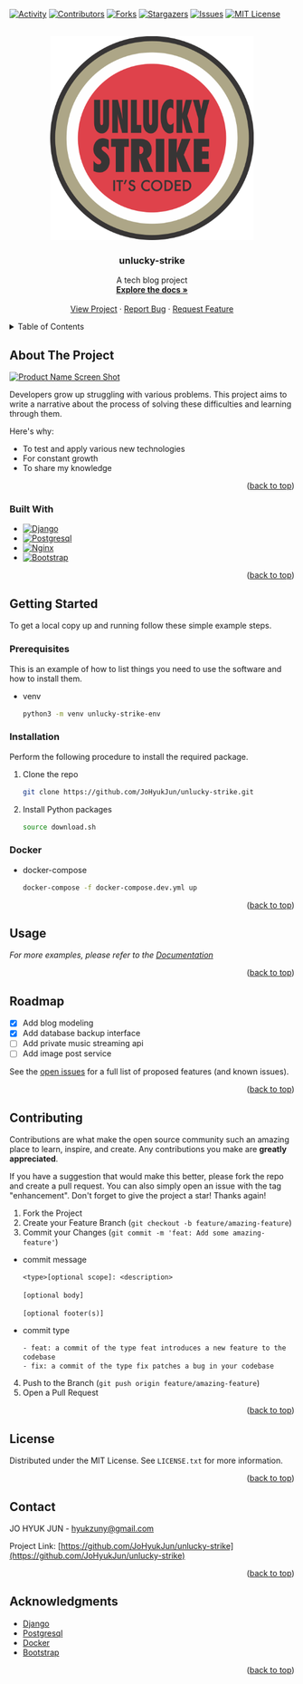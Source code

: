 <a name="readme-top"></a>


[![Activity][activity-shield]][activity-url]
[![Contributors][contributors-shield]][contributors-url]
[![Forks][forks-shield]][forks-url]
[![Stargazers][stars-shield]][stars-url]
[![Issues][issues-shield]][issues-url]
[![MIT License][license-shield]][license-url]



<!-- PROJECT LOGO -->
<br />
<div align="center">
  <a href="https://github.com/JoHyukJun/unlucky-strike">
    <img src="images/logo.png" alt="Logo" width="360" height="360">
  </a>

  <h3 align="center">unlucky-strike</h3>

  <p align="center">
    A tech blog project
    <br />
    <a href="https://github.com/JoHyukJun/unlucky-strike"><strong>Explore the docs »</strong></a>
    <br />
    <br />
    <a href="https://unluckystrike.com">View Project</a>
    ·
    <a href="https://github.com/JoHyukJun/unlucky-strike/issues">Report Bug</a>
    ·
    <a href="https://github.com/JoHyukJun/unlucky-strike/issues">Request Feature</a>
  </p>
</div>



<!-- TABLE OF CONTENTS -->
<details>
  <summary>Table of Contents</summary>
  <ol>
    <li>
      <a href="#about-the-project">About The Project</a>
      <ul>
        <li><a href="#built-with">Built With</a></li>
      </ul>
    </li>
    <li>
      <a href="#getting-started">Getting Started</a>
      <ul>
        <li><a href="#prerequisites">Prerequisites</a></li>
        <li><a href="#installation">Installation</a></li>
      </ul>
    </li>
    <li><a href="#usage">Usage</a></li>
    <li><a href="#roadmap">Roadmap</a></li>
    <li><a href="#contributing">Contributing</a></li>
    <li><a href="#license">License</a></li>
    <li><a href="#contact">Contact</a></li>
    <li><a href="#acknowledgments">Acknowledgments</a></li>
  </ol>
</details>



<!-- ABOUT THE PROJECT -->
## About The Project

[![Product Name Screen Shot][product-screenshot]](https://unluckystrike.com)

Developers grow up struggling with various problems. This project aims to write a narrative about the process of solving these difficulties and learning through them.

Here's why:
* To test and apply various new technologies
* For constant growth
* To share my knowledge

<p align="right">(<a href="#readme-top">back to top</a>)</p>



### Built With


* [![Django][Django]][Django-url]
* [![Postgresql][Postgresql]][Postgresql-url]
* [![Nginx][Nginx]][Nginx-url]
* [![Bootstrap][Bootstrap.com]][Bootstrap-url]

<p align="right">(<a href="#readme-top">back to top</a>)</p>



<!-- GETTING STARTED -->
## Getting Started

To get a local copy up and running follow these simple example steps.

### Prerequisites

This is an example of how to list things you need to use the software and how to install them.
* venv
  ```sh
  python3 -m venv unlucky-strike-env
  ```

### Installation

Perform the following procedure to install the required package.

1. Clone the repo
   ```sh
   git clone https://github.com/JoHyukJun/unlucky-strike.git
   ```
2. Install Python packages
   ```sh
   source download.sh
   ```

### Docker
* docker-compose
  ```sh
  docker-compose -f docker-compose.dev.yml up
  ```

<p align="right">(<a href="#readme-top">back to top</a>)</p>



<!-- USAGE EXAMPLES -->
## Usage

_For more examples, please refer to the [Documentation](https://unluckystrike.com/swagger)_

<p align="right">(<a href="#readme-top">back to top</a>)</p>



<!-- ROADMAP -->
## Roadmap

- [x] Add blog modeling
- [x] Add database backup interface
- [ ] Add private music streaming api
- [ ] Add image post service

See the [open issues](https://github.com/JoHyukJun/unlucky-strike/issues) for a full list of proposed features (and known issues).

<p align="right">(<a href="#readme-top">back to top</a>)</p>



<!-- CONTRIBUTING -->
## Contributing

Contributions are what make the open source community such an amazing place to learn, inspire, and create. Any contributions you make are **greatly appreciated**.

If you have a suggestion that would make this better, please fork the repo and create a pull request. You can also simply open an issue with the tag "enhancement".
Don't forget to give the project a star! Thanks again!

1. Fork the Project
2. Create your Feature Branch (`git checkout -b feature/amazing-feature`)
3. Commit your Changes (`git commit -m 'feat: Add some amazing-feature'`)
* commit message
  ```git
  <type>[optional scope]: <description>
  
  [optional body]

  [optional footer(s)]
  ```
* commit type
  ```git
  - feat: a commit of the type feat introduces a new feature to the codebase
  - fix: a commit of the type fix patches a bug in your codebase
  ```
4. Push to the Branch (`git push origin feature/amazing-feature`)
5. Open a Pull Request

<p align="right">(<a href="#readme-top">back to top</a>)</p>



<!-- LICENSE -->
## License

Distributed under the MIT License. See `LICENSE.txt` for more information.

<p align="right">(<a href="#readme-top">back to top</a>)</p>



<!-- CONTACT -->
## Contact

JO HYUK JUN - hyukzuny@gmail.com

Project Link: [https://github.com/JoHyukJun/unlucky-strike](https://github.com/JoHyukJun/unlucky-strike)

<p align="right">(<a href="#readme-top">back to top</a>)</p>



<!-- ACKNOWLEDGMENTS -->
## Acknowledgments

* [Django](https://www.djangoproject.com/)
* [Postgresql](https://www.postgresql.org/)
* [Docker](https://www.docker.com/)
* [Bootstrap](https://getbootstrap.com)

<p align="right">(<a href="#readme-top">back to top</a>)</p>



<!-- MARKDOWN LINKS & IMAGES -->
<!-- https://www.markdownguide.org/basic-syntax/#reference-style-links -->
[contributors-shield]: https://img.shields.io/github/contributors/JoHyukJun/unlucky-strike.svg?style=for-the-badge
[contributors-url]: https://github.com/JoHyukJun/unlucky-strike/graphs/contributors
[activity-shield]: https://img.shields.io/github/commit-activity/m/JoHyukJun/unlucky-strike.svg?style=for-the-badge
[activity-url]: https://github.com/JoHyukJun/unlucky-strike/pulse
[forks-shield]: https://img.shields.io/github/forks/JoHyukJun/unlucky-strike.svg?style=for-the-badge
[forks-url]: https://github.com/JoHyukJun/unlucky-strike/network/members
[stars-shield]: https://img.shields.io/github/stars/JoHyukJun/unlucky-strike.svg?style=for-the-badge
[stars-url]: https://github.com/JoHyukJun/unlucky-strike/stargazers
[issues-shield]: https://img.shields.io/github/issues/JoHyukJun/unlucky-strike.svg?style=for-the-badge
[issues-url]: https://github.com/JoHyukJun/unlucky-strike/issues
[license-shield]: https://img.shields.io/github/license/JoHyukJun/unlucky-strike.svg?style=for-the-badge
[license-url]: https://github.com/JoHyukJun/unlucky-strike/blob/master/LICENSE
[product-screenshot]: images/screenshot.png
[Django]: https://img.shields.io/badge/django-000000?style=for-the-badge&logo=django&logoColor=white
[Django-url]: https://www.djangoproject.com/
[Bootstrap.com]: https://img.shields.io/badge/Bootstrap-000000?style=for-the-badge&logo=bootstrap&logoColor=white
[Bootstrap-url]: https://getbootstrap.com
[Postgresql]: https://img.shields.io/badge/postgresql-000000?style=for-the-badge&logo=postgresql&logoColor=white
[Postgresql-url]: https://www.postgresql.org/
[Nginx]: https://img.shields.io/badge/nginx-000000?style=for-the-badge&logo=nginx&logoColor=white
[Nginx-url]: https://www.nginx.com/